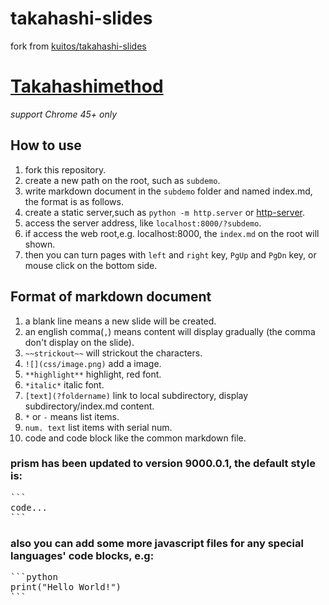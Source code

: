 # takahashi-slides

fork from [kuitos/takahashi-slides](https://github.com/kuitos/takahashi-slides)

# [Takahashimethod](https://en.wikipedia.org/wiki/Takahashi_method)

*support Chrome 45+ only*

## How to use

1. fork this repository.
2. create a new path on the root, such as `subdemo`.
3. write markdown document in the `subdemo` folder and named index.md, the format is as follows.
4. create a static server,such as `python -m http.server` or [http-server](https://github.com/indexzero/http-server).
5. access the server address, like `localhost:8000/?subdemo`.
6. if access the web root,e.g. localhost:8000, the `index.md` on the root will shown.
7. then you can turn pages with `left` and `right` key, `PgUp` and `PgDn` key, or mouse click on the bottom side.

## Format of markdown document

1. a blank line means a new slide will be created.
2. an english comma(`,`) means content will display gradually (the comma don't display on the slide).
3. `~~strickout~~` will strickout the characters.
4. `![](css/image.png)` add a image.
5. `**highlight**` highlight, red font.
6. `*italic*` italic font.
7. `[text](?foldername)` link to local subdirectory, display subdirectory/index.md content.
8. `*` or `-` means list items.
9. `num. text` list items with serial num.
10. code and code block like the common markdown file.

### prism has been updated to version 9000.0.1, the default style is:

<pre>
```
code...
```
</pre>

### also you can add some more javascript files for any special languages' code blocks, e.g:

<pre>
```python
print("Hello World!")
```
</pre>
